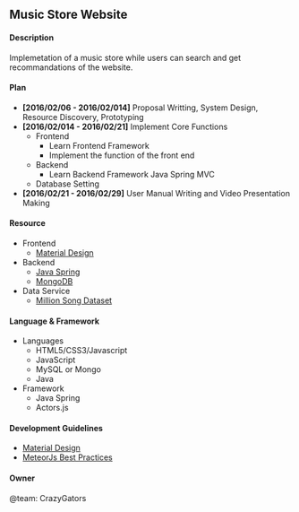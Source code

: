 Music Store Website
-----

#### Description

Implemetation of a music store while users can search and get recommandations of the website.

#### Plan

  * **[2016/02/06 - 2016/02/014]** Proposal Writting, System Design, Resource Discovery, Prototyping
  * **[2016/02/014 - 2016/02/21]** Implement Core Functions
    * Frontend
      * Learn Frontend Framework
      * Implement the function of the front end
    * Backend
      * Learn Backend Framework Java Spring MVC
    * Database Setting
  * **[2016/02/21 - 2016/02/29]** User Manual Writing and Video Presentation Making

#### Resource

  * Frontend
    * [Material Design](https://www.google.com/design/spec/material-design/introduction.html)
  * Backend
    * [Java Spring](https://spring.io/)
    * [MongoDB](https://www.coursera.org/learn/web-application-development)
  * Data Service
    * [Million Song Dataset](http://labrosa.ee.columbia.edu/millionsong/)

#### Language & Framework
 * Languages
   * HTML5/CSS3/Javascript
   * JavaScript
   * MySQL or Mongo
   * Java
 * Framework
   * Java Spring
   * Actors.js

#### Development Guidelines
* [Material Design](https://www.google.com/design/spec/material-design/introduction.html)
* [MeteorJs Best Practices](http://guide.meteor.com)

#### Owner

@team: CrazyGators
